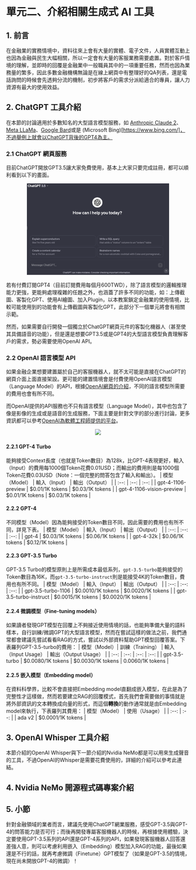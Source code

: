 # 單元二、介紹相關生成式 AI 工具

## 1. 前言
在金融業的實務情境中，資料往來上會有大量的實體、電子文件，人員實體互動上也因為金融與民生大幅相關，所以一定會有大量的客服業務需要處置。對於客戶情境的理解，並即時的回覆是金融業中一般職員其中的一項重要任務，然而也因為業務量的繁多，因此多數金融機構無論是在線上網頁中有整理好的QA列表，還是電話詢問的時候會先透夠分流的機制，初步將客戶的需求分派給適合的專員，讓人力資源有最大的使用效益。

## 2. ChatGPT 工具介紹
在本節的討論適用於多數知名的大型語言模型服務，如 [Anthropic Claude 2](https://www.anthropic.com/index/claude-2)、[Meta LLaMa](https://ai.meta.com/llama/)、[Google Bard](https://bard.google.com/chat?hl=zh-TW)或是 (Microsoft Bing)[https://www.bing.com/]，不過舉例上就會以ChatGPT背後的GPT4為主。

### 2.1 ChatGPT 網頁服務
目前ChatGPT開放GPT3.5讓大家免費使用，基本上大家只要完成註冊，都可以順利看到以下的畫面。

<div align=center>
<img src="https://github.com/AI-FREE-Team/Generative-AI-Industrial-Case-Study/blob/main/%E6%95%99%E6%A1%882%EF%BC%9A%E8%AA%9E%E9%9F%B3%E7%94%9F%E6%88%90%E5%AE%A2%E6%9C%8D%E6%A9%9F%E5%99%A8%E4%BA%BA/pics/unit2/ChatGPT3.5.png" height="250px">
</div>

若有付費訂閱GPT4（目前訂閱費用每個月600TWD），除了語言模型的邏輯推理能力更強，更能夠處理複雜的任題之外，也涵蓋了許多不同的功能，如：上傳截圖、客製化GPT、使用AI繪圖、加入Plugin，以本教案鎖定金融業的使用情境，比較可能使用到的功能會有上傳截圖與客製化GPT，此部分下一個單元將會有相關示範。

然而，如果需要自行開發一個獨立於ChatGPT網頁元件的客製化機器人（甚至使其具備語音的功能），但是還是想要GPT3.5或是GPT4的大型語言模型負責理解客戶的需求，勢必需要使用OpenAI API。

### 2.2 OpenAI 語言模型 API
如果金融企業想要建置屬於自己的客服機器人，就不太可能是直接在ChatGPT的網頁介面上面直接架設。更可能的建置情境會是付費使用OpenAI語言模型（Language Model）的API，根據[OpenAI網頁的介紹](https://openai.com/pricing)，不同的語言模型所需要的費用也會有所不同。

而OpenAI提供的API服務也不只有語言模型（Language Model），其中也包含了像是影像的生成或是語音的生成服務，下面主要是針對文字的部分進行討論，更多資訊都可以參考[OpenAI為軟體工程師提供的平台](https://platform.openai.com/docs/overview)。

<div align=center>
<img src=".png" height="250px">
</div>

#### 2.2.1 GPT-4 Turbo
能夠接受Context長度（也就是Token數目）為128k，比GPT-4表現更好，輸入（Input）的費用每1000個Token花費0.01USD；而輸出的費用則是每1000個Token花費0.03USD（Note：一個完整的問答包含了輸入和輸出）。
| 模型（Model） | 輸入（Input） | 輸出（Output） |
| :--: | :--: | :--: |
| gpt-4-1106-preview | $0.01/1K tokens | $0.03/1K tokens |
| gpt-4-1106-vision-preview | $0.01/1K tokens | $0.03/1K tokens |

#### 2.2.2 GPT-4
不同模型（Model）因為能夠接受的Token數目不同，因此需要的費用也有所不同，詳見下表。
| 模型（Model） | 輸入（Input） | 輸出（Output） |
| :--: | :--: | :--: |
| gpt-4 | $0.03/1K tokens | $0.06/1K tokens |
| gpt-4-32k | $0.06/1K tokens | $0.12/1K tokens |

#### 2.2.3 GPT-3.5 Turbo
GPT-3.5 Turbo的模型原則上是所需成本最低系列，`gpt-3.5-turbo`能夠接受的Token數目為16K，而`gpt-3.5-turbo-instruct`則是能接受4K的Token數目，費用也有所不同。
| 模型（Model） | 輸入（Input） | 輸出（Output） |
| :--: | :--: | :--: |
| gpt-3.5-turbo-1106 | $0.0010/1K tokens | $0.0020/1K tokens |
| gpt-3.5-turbo-instruct | $0.0015/1K tokens | $0.0020/1K tokens |

#### 2.2.4 微調模型（Fine-tuning models）
如果讀者發現GPT模型在回覆上不夠接近使用情境的話，也能夠準備大量的語料樣本，自行訓練/微調GPT的大型語言模型，然而在嘗試這樣的做法之前，我們通常都會建議先嘗試看看RAG的方式，嘗試以外部資料幫助GPT模型回覆答案。下表羅列GPT-3.5-turbo的費用：
| 模型（Model）| 訓練（Training） | 輸入（Input Usage） | 輸出（Output Usage） |
| :--: | :--: | :--: | :--: |
| gpt-3.5-turbo | $0.0080/1K tokens | $0.0030/1K tokens | 0.0060/1K tokens |

#### 2.2.5 嵌入模型（Embedding model）
在資料科學界，比較不會直接把Embedding model直翻成嵌入模型，在此是為了完整性才這樣做，然而若要建立RAG的回覆模式，首先我們會需要做的事情就是將外部資訊的文本轉換成向量的形式，而這個**轉換**的動作通常就是由Embedding model來執行，下表羅列其費用：
| 模型（Model） | 使用（Usage） |
| :--: | :--: |
| ada v2 | $0.0001/1K tokens |

## 3. OpenAI Whisper 工具介紹
本節介紹的OpenAI Whisper與下一節介紹的Nvidia NeMo都是可以用來生成聲音的工具，不過OpenAI的Whisper是需要花費使用的，詳細的介紹可以參考此連結。


## 4. Nvidia NeMo 開源程式碼專案介紹

## 5. 小節
針對金融領域的業者而言，建議先使用ChatGPT網業服務，感受GPT-3.5與GPT-4的問答能力是否可行；而後再開發專屬客服機器人的時候，再根據使用體驗，決定要使用GPT-3.5系列的API還是GPT-4系列的API，如果發現客服機器人回答還差強人意，則可以考慮利用嵌入（Embedding）模型加入RAG的功能，最後如果還是不行的話，就再考慮微調（Finetune）GPT模型了（如果是GPT-3.5的情境，現在尚未開放GPT-4的微調）！